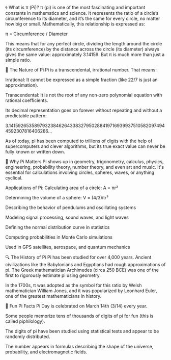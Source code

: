 🌀 What is π (Pi)?
π (pi) is one of the most fascinating and important constants in mathematics and science. It represents the ratio of a circle’s circumference to its diameter, and it’s the same for every circle, no matter how big or small. Mathematically, this relationship is expressed as:

π = Circumference / Diameter

This means that for any perfect circle, dividing the length around the circle (its circumference) by the distance across the circle (its diameter) always gives the same value: approximately 3.14159. But π is much more than just a simple ratio.

🔢 The Nature of Pi
Pi is a transcendental, irrational number. That means:

Irrational: It cannot be expressed as a simple fraction (like 22/7 is just an approximation).

Transcendental: It is not the root of any non-zero polynomial equation with rational coefficients.

Its decimal representation goes on forever without repeating and without a predictable pattern:

3.141592653589793238462643383279502884197169399375105820974944592307816406286...

As of today, pi has been computed to trillions of digits with the help of supercomputers and clever algorithms, but its true exact value can never be fully known or written down.

🧠 Why Pi Matters
Pi shows up in geometry, trigonometry, calculus, physics, engineering, probability theory, number theory, and even art and music. It's essential for calculations involving circles, spheres, waves, or anything cyclical.

Applications of Pi:
Calculating area of a circle: A = πr²

Determining the volume of a sphere: V = (4/3)πr³

Describing the behavior of pendulums and oscillating systems

Modeling signal processing, sound waves, and light waves

Defining the normal distribution curve in statistics

Computing probabilities in Monte Carlo simulations

Used in GPS satellites, aerospace, and quantum mechanics

🔍 The History of Pi
Pi has been studied for over 4,000 years. Ancient civilizations like the Babylonians and Egyptians had rough approximations of pi. The Greek mathematician Archimedes (circa 250 BCE) was one of the first to rigorously estimate pi using geometry.

In the 1700s, π was adopted as the symbol for this ratio by Welsh mathematician William Jones, and it was popularized by Leonhard Euler, one of the greatest mathematicians in history.

🎉 Fun Pi Facts
Pi Day is celebrated on March 14th (3/14) every year.

Some people memorize tens of thousands of digits of pi for fun (this is called piphilology).

The digits of pi have been studied using statistical tests and appear to be randomly distributed.

The number appears in formulas describing the shape of the universe, probability, and electromagnetic fields.
